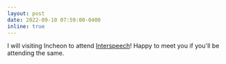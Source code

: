 ```yaml
---
layout: post
date: 2022-09-10 07:59:00-0400
inline: true
---
```


I will visiting Incheon to attend [Interspeech](https://interspeech2022.org)! Happy to meet you if you'll be attending the same.
<!-- :sparkles: -->